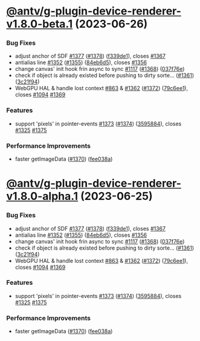 # [@antv/g-plugin-device-renderer-v1.8.0-beta.1](https://github.com/antvis/g/compare/@antv/g-plugin-device-renderer@1.7.63...@antv/g-plugin-device-renderer@1.8.0-beta.1) (2023-06-26)

### Bug Fixes

-   adjust anchor of SDF [#1377](https://github.com/antvis/g/issues/1377) ([#1378](https://github.com/antvis/g/issues/1378)) ([f339de1](https://github.com/antvis/g/commit/f339de1aff4f93bdcb8f142832932b019bc541cc)), closes [#1367](https://github.com/antvis/g/issues/1367)
-   antialias line [#1352](https://github.com/antvis/g/issues/1352) ([#1355](https://github.com/antvis/g/issues/1355)) ([84eb6d5](https://github.com/antvis/g/commit/84eb6d5c5c99b152a0a5b865c4f76bc3cf59e8e0)), closes [#1356](https://github.com/antvis/g/issues/1356)
-   change canvas' init hook frin async to sync [#1117](https://github.com/antvis/g/issues/1117) ([#1368](https://github.com/antvis/g/issues/1368)) ([037f76e](https://github.com/antvis/g/commit/037f76e73dfcd47843fcda2e2151139c65ac2934))
-   check if object is already existed before pushing to dirty sorte… ([#1361](https://github.com/antvis/g/issues/1361)) ([3c21f94](https://github.com/antvis/g/commit/3c21f945fb73db796bcbc115f2931e5e09b1dbb8))
-   WebGPU HAL & handle lost context [#863](https://github.com/antvis/g/issues/863) & [#1362](https://github.com/antvis/g/issues/1362) ([#1372](https://github.com/antvis/g/issues/1372)) ([79c6ee1](https://github.com/antvis/g/commit/79c6ee15f47daa858ffe08bf0003fda39dc7947a)), closes [#1094](https://github.com/antvis/g/issues/1094) [#1369](https://github.com/antvis/g/issues/1369)

### Features

-   support 'pixels' in pointer-events [#1373](https://github.com/antvis/g/issues/1373) ([#1374](https://github.com/antvis/g/issues/1374)) ([3595884](https://github.com/antvis/g/commit/35958840b44ee58a157f90043530b3fc34686c18)), closes [#1325](https://github.com/antvis/g/issues/1325) [#1375](https://github.com/antvis/g/issues/1375)

### Performance Improvements

-   faster getImageData ([#1370](https://github.com/antvis/g/issues/1370)) ([fee038a](https://github.com/antvis/g/commit/fee038a700a51317cac5969b9c11f91b76a43850))

# [@antv/g-plugin-device-renderer-v1.8.0-alpha.1](https://github.com/antvis/g/compare/@antv/g-plugin-device-renderer@1.7.63...@antv/g-plugin-device-renderer@1.8.0-alpha.1) (2023-06-25)

### Bug Fixes

-   adjust anchor of SDF [#1377](https://github.com/antvis/g/issues/1377) ([#1378](https://github.com/antvis/g/issues/1378)) ([f339de1](https://github.com/antvis/g/commit/f339de1aff4f93bdcb8f142832932b019bc541cc)), closes [#1367](https://github.com/antvis/g/issues/1367)
-   antialias line [#1352](https://github.com/antvis/g/issues/1352) ([#1355](https://github.com/antvis/g/issues/1355)) ([84eb6d5](https://github.com/antvis/g/commit/84eb6d5c5c99b152a0a5b865c4f76bc3cf59e8e0)), closes [#1356](https://github.com/antvis/g/issues/1356)
-   change canvas' init hook frin async to sync [#1117](https://github.com/antvis/g/issues/1117) ([#1368](https://github.com/antvis/g/issues/1368)) ([037f76e](https://github.com/antvis/g/commit/037f76e73dfcd47843fcda2e2151139c65ac2934))
-   check if object is already existed before pushing to dirty sorte… ([#1361](https://github.com/antvis/g/issues/1361)) ([3c21f94](https://github.com/antvis/g/commit/3c21f945fb73db796bcbc115f2931e5e09b1dbb8))
-   WebGPU HAL & handle lost context [#863](https://github.com/antvis/g/issues/863) & [#1362](https://github.com/antvis/g/issues/1362) ([#1372](https://github.com/antvis/g/issues/1372)) ([79c6ee1](https://github.com/antvis/g/commit/79c6ee15f47daa858ffe08bf0003fda39dc7947a)), closes [#1094](https://github.com/antvis/g/issues/1094) [#1369](https://github.com/antvis/g/issues/1369)

### Features

-   support 'pixels' in pointer-events [#1373](https://github.com/antvis/g/issues/1373) ([#1374](https://github.com/antvis/g/issues/1374)) ([3595884](https://github.com/antvis/g/commit/35958840b44ee58a157f90043530b3fc34686c18)), closes [#1325](https://github.com/antvis/g/issues/1325) [#1375](https://github.com/antvis/g/issues/1375)

### Performance Improvements

-   faster getImageData ([#1370](https://github.com/antvis/g/issues/1370)) ([fee038a](https://github.com/antvis/g/commit/fee038a700a51317cac5969b9c11f91b76a43850))
